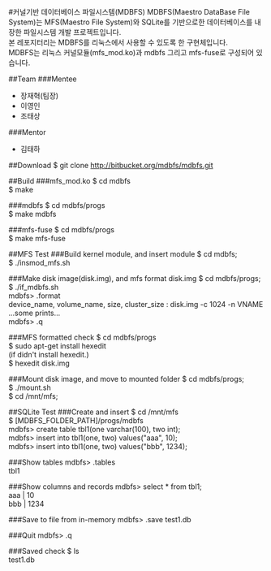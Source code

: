 #커널기반 데이터베이스 파일시스템(MDBFS)
MDBFS(Maestro DataBase File System)는 MFS(Maestro File System)와 SQLite를 기반으로한 데이터베이스를 내장한 파일시스템 개발 프로젝트입니다.<br />
본 레포지터리는 MDBFS를 리눅스에서 사용할 수 있도록 한 구현체입니다.<br />
MDBFS는 리눅스 커널모듈(mfs_mod.ko)과 mdbfs 그리고 mfs-fuse로 구성되어 있습니다.<br />

##Team
###Mentee
- 장재혁(팀장)
- 이영인
- 조태상

###Mentor
- 김태하

##Download
$ git clone http://bitbucket.org/mdbfs/mdbfs.git


##Build
###mfs_mod.ko
$ cd mdbfs<br />
$ make

###mdbfs
$ cd mdbfs/progs<br />
$ make mdbfs

###mfs-fuse
$ cd mdbfs/progs<br />
$ make mfs-fuse

##MFS Test
###Build kernel module, and insert module
$ cd mdbfs;<br />
$ ./insmod_mfs.sh

###Make disk image(disk.img), and mfs format disk.img
$ cd mdbfs/progs;<br />
$ ./if_mdbfs.sh<br />
mdbfs> .format<br />
device_name, volume_name, size, cluster_size : disk.img -c 1024 -n VNAME<br />
...some prints...<br />
mdbfs> .q

###MFS formatted check
$ cd mdbfs/progs<br />
$ sudo apt-get install hexedit<br />
(if didn't install hexedit.)<br />
$ hexedit disk.img

###Mount disk image, and move to mounted folder
$ cd mdbfs/progs;<br />
$ ./mount.sh<br />
$ cd /mnt/mfs;

##SQLite Test
###Create and insert
$ cd /mnt/mfs<br />
$ [MDBFS_FOLDER_PATH]/progs/mdbfs<br />
mdbfs> create table tbl1(one varchar(100), two int);<br />
mdbfs> insert into tbl1(one, two) values("aaa", 10);<br />
mdbfs> insert into tbl1(one, two) values("bbb", 1234);

###Show tables
mdbfs> .tables<br />
tbl1

###Show columns and records
mdbfs> select * from tbl1;<br />
aaa | 10<br />
bbb | 1234

###Save to file from in-memory
mdbfs> .save test1.db

###Quit
mdbfs> .q

###Saved check
$ ls<br />
test1.db
